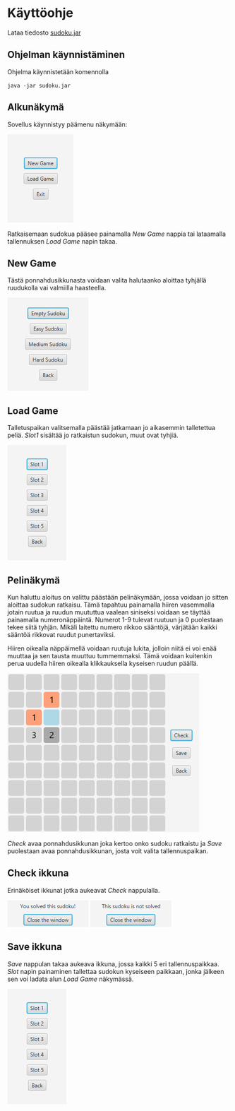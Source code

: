 # Käyttöohje

Lataa tiedosto [sudoku.jar](https://github.com/Sieluton/ot-harjoitustyo/releases/tag/final)


## Ohjelman käynnistäminen

Ohjelma käynnistetään komennolla 

```
java -jar sudoku.jar
```

## Alkunäkymä

Sovellus käynnistyy päämenu näkymään:

<img src="https://raw.githubusercontent.com/Sieluton/ot-harjoitustyo/master/Sudoku/dokumentaatio/kuvat/ui/mainMenu.png">

Ratkaisemaan sudokua pääsee painamalla _New Game_ nappia tai lataamalla tallennuksen _Load Game_ napin takaa.


## New Game

Tästä ponnahdusikkunasta voidaan valita halutaanko aloittaa tyhjällä ruudukolla vai valmiilla haasteella.

<img src="https://raw.githubusercontent.com/Sieluton/ot-harjoitustyo/master/Sudoku/dokumentaatio/kuvat/ui/newGameMenu.png">


## Load Game

Talletuspaikan valitsemalla päästää jatkamaan jo aikasemmin talletettua peliä. _Slot1_ sisältää jo ratkaistun sudokun, muut ovat tyhjiä.

<img src="https://raw.githubusercontent.com/Sieluton/ot-harjoitustyo/master/Sudoku/dokumentaatio/kuvat/ui/loadGameMenu.png">


## Pelinäkymä

Kun haluttu aloitus on valittu päästään pelinäkymään, jossa voidaan jo sitten aloittaa sudokun ratkaisu.
Tämä tapahtuu painamalla hiiren vasemmalla jotain ruutua ja ruudun muututtua vaalean siniseksi voidaan se täyttää painamalla numeronäppäintä.
Numerot 1-9 tulevat ruutuun ja 0 puolestaan tekee siitä tyhjän. Mikäli laitettu numero rikkoo sääntöjä, värjätään kaikki sääntöä rikkovat ruudut punertaviksi.

Hiiren oikealla näppäimellä voidaan ruutuja lukita, jolloin niitä ei voi enää muuttaa ja sen tausta muuttuu tummemmaksi.
Tämä voidaan kuitenkin perua uudella hiiren oikealla klikkauksella kyseisen ruudun päällä.

<img src="https://raw.githubusercontent.com/Sieluton/ot-harjoitustyo/master/Sudoku/dokumentaatio/kuvat/ui/gameWindowColors.png">

_Check_ avaa ponnahdusikkunan joka kertoo onko sudoku ratkaistu ja _Save_ puolestaan avaa ponnahdusikkunan, josta voit valita tallennuspaikan.

## Check ikkuna

Erinäköiset ikkunat jotka aukeavat _Check_ nappulalla.

<img src="https://raw.githubusercontent.com/Sieluton/ot-harjoitustyo/master/Sudoku/dokumentaatio/kuvat/ui/solvedAlert.png">

<img src="https://raw.githubusercontent.com/Sieluton/ot-harjoitustyo/master/Sudoku/dokumentaatio/kuvat/ui/notSolvedAlert.png">

## Save ikkuna

_Save_ nappulan takaa aukeava ikkuna, jossa kaikki 5 eri tallennuspaikkaa.
_Slot_ napin painaminen tallettaa sudokun kyseiseen paikkaan, jonka jälkeen sen voi ladata alun _Load Game_ näkymässä.

<img src="https://raw.githubusercontent.com/Sieluton/ot-harjoitustyo/master/Sudoku/dokumentaatio/kuvat/ui/saveGameMenu.png">


